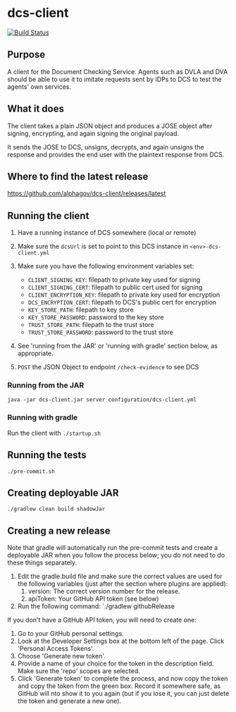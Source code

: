 # dcs-client

[![Build Status](https://travis-ci.org/alphagov/dcs-client.svg?branch=master)](https://travis-ci.org/alphagov/dcs-client)

## Purpose

A client for the Document Checking Service. Agents such as DVLA and DVA should be able to use it to imitate requests sent by IDPs to DCS to test the agents' own services. 

## What it does

The client takes a plain JSON object and produces a JOSE object after signing, encrypting, and again signing the original payload. 

It sends the JOSE to DCS, unsigns, decrypts, and again unsigns the response and provides the end user with the plaintext response from DCS.

## Where to find the latest release

https://github.com/alphagov/dcs-client/releases/latest

## Running the client

1. Have a running instance of DCS somewhere (local or remote)
1. Make sure the `dcsUrl` is set to point to this DCS instance in `<env>-dcs-client.yml`
1. Make sure you have the following environment variables set:

	* `CLIENT_SIGNING_KEY`: filepath to private key used for signing
	* `CLIENT_SIGNING_CERT`: filepath to public cert used for signing
	* `CLIENT_ENCRYPTION_KEY`: filepath to private key used for encryption
	* `DCS_ENCRYPTION_CERT`: filepath to DCS's public cert for encryption
	* `KEY_STORE_PATH`: filepath to key store
	* `KEY_STORE_PASSWORD`: password to the key store
	* `TRUST_STORE_PATH`: filepath to the trust store
	* `TRUST_STORE_PASSWORD`: password to the trust store

1. See 'running from the JAR' or 'running with gradle' section below, as appropriate.
1. `POST` the JSON Object to endpoint `/check-evidence` to see DCS

### Running from the JAR

    java -jar dcs-client.jar server configuration/dcs-client.yml

### Running with gradle

Run the client with `./startup.sh`

## Running the tests

`./pre-commit.sh`

## Creating deployable JAR

`./gradlew clean build shadowJar`

## Creating a new release

Note that gradle will automatically run the pre-commit tests and create a deployable JAR when you follow the process below; you do not need to do these things separately.

1. Edit the gradle.build file and make sure the correct values are used for the following variables (just after the section where plugins are applied):
    1. version: The correct version number for the release.
    1. apiToken: Your GitHub API token (see below)
1. Run the following command: `./gradlew githubRelease

If you don't have a GitHub API token, you will need to create one:

1. Go to your GitHub personal settings.
1. Look at the Developer Settings box at the bottom left of the page.  Click 'Personal Access Tokens'.
1. Choose 'Generate new token'.
1. Provide a name of your choice for the token in the description field.  Make sure the 'repo' scopes are selected.
1. Click 'Generate token' to complete the process, and now copy the token and copy the token from the green box.  Record it somewhere safe, as GitHub will nto show it to you again (but if you lose it, you can just delete the token and generate a new one).
